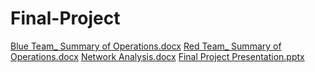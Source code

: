 # Final-Project
[Blue Team_ Summary of Operations.docx](https://github.com/dus14580/Final-Project/files/9174476/Blue.Team_.Summary.of.Operations.docx)
[Red Team_ Summary of Operations.docx](https://github.com/dus14580/Final-Project/files/9174477/Red.Team_.Summary.of.Operations.docx)
[Network Analysis.docx](https://github.com/dus14580/Final-Project/files/9174478/Network.Analysis.docx)
[Final Project Presentation.pptx](https://github.com/dus14580/Final-Project/files/9174479/Final.Project.Presentation.pptx)
